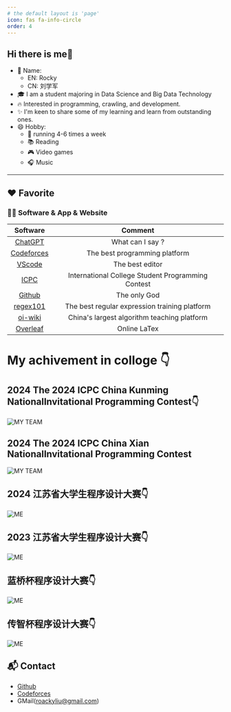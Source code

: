 ```yaml
---
# the default layout is 'page'
icon: fas fa-info-circle
order: 4
---
```


## Hi there is me👋
- 🌈 Name:
   -  EN: Rocky
   -  CN: 刘学军
- 🎓 I am a student majoring in Data Science and Big Data Technology
- 🔥 Interested in programming, crawling, and development.
- ✨ I'm keen to share some of my learning and learn from outstanding ones.
- 😄 Hobby:
  - 💪 running 4-6 times a week
  - 📚 Reading 
  - 🎮 Video games
  - 🎧 Music 

---
## ❤️ Favorite

### 🧑‍💻 Software & App & Website

|                  Software                   |                  Comment                   |
| :-----------------------------------------: | :----------------------------------------: |
|       [ChatGPT](https://openai.com/)        |              What can I say ?              |
|      [Codeforces](https://codeforces.com/)       |     The best programming platform     |
|  [VScode](https://code.visualstudio.com/)   |              The best editor               |
|      [ICPC](https://icpc.global/)       |    International College Student Programming Contest    |
|      [Github](https://obsidian.md/)       |          The only God          |
|      [regex101](https://regex101.com/)      |     The best regular expression training platform     |
|    [oi-wiki](https://oi-wiki.org/contest/resources/)    |        China's largest algorithm teaching platform         |
|    [Overleaf](https://www.overleaf.com/)    |                Online LaTex                |

# My achivement in colloge 👇

## 2024 The 2024 ICPC China Kunming NationalInvitational Programming Contest👇
![MY TEAM](https://github.com/rocky-lxj/rocky-lxj.github.io/raw/main/src/img/km-team.png)

## 2024 The 2024 ICPC China Xian NationalInvitational Programming Contest
![MY TEAM](https://github.com/rocky-lxj/rocky-lxj.github.io/raw/main/src/img/xa-team.png)

## 2024 江苏省大学生程序设计大赛👇
![ME](https://github.com/rocky-lxj/rocky-lxj.github.io/raw/main/src/img/2024jscpc.png)

## 2023 江苏省大学生程序设计大赛👇
![ME](https://github.com/rocky-lxj/rocky-lxj.github.io/raw/main/src/img/2023jscpc.png)

## 蓝桥杯程序设计大赛👇
![ME](https://github.com/rocky-lxj/rocky-lxj.github.io/raw/main/src/img/15lqb.jpg)

## 传智杯程序设计大赛👇
![ME](https://github.com/rocky-lxj/rocky-lxj.github.io/raw/main/src/img/czb.jpg)

## 📬 Contact
- [Github](https://github.com/rocky-lxj)
- [Codeforces](https://codeforces.com/profile/roaky)
- GMail(roackyliu@gmail.com)

